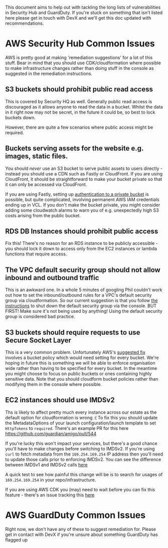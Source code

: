 This document aims to help out with tackling the long lists of vulnerabilities in Security Hub and GuardDuty. If you're
stuck on something that isn't listed here please get in touch with DevX and we'll get this doc updated with recommendations.

# AWS Security Hub Common Issues
AWS is pretty good at making 'remediation suggestions' for a lot of this stuff. Bear in mind that you should use CDK/cloudformation
where possible to make infrastructure changes rather than doing stuff in the console as suggested in the remediation instructions. 

## S3 buckets should prohibit public read access
This is covered by Security HQ as well. Generally public read access is discouraged as it allows anyone to read the data
in a bucket. Whilst the data in it right now may not be secret, in the future it could be, so best to lock buckets down.

However, there are quite a few scenarios where public access might be required.

## Buckets serving assets for the website e.g. images, static files.
You should *never* use an S3 bucket to serve public assets to users directly - instead you should use a CDN such as Fastly
or CloudFront. If you are using CloudFront, it should be straightforward to make your bucket private so that it can
only be accessed via CloudFront.

If you are using Fastly, setting up [authentication to a private bucket](https://docs.fastly.com/en/guides/amazon-s3#using-an-amazon-s3-private-bucket)
is possible, but quite complicated, involving permanent AWS IAM credentials ending up in VCL. If you don't make the bucket
private, you might consider adding some cloudwatch alarms to warn you of e.g. unexpectedly high S3 costs arising from 
the public bucket.

## RDS DB Instances should prohibit public access
Fix this! There's no reason for an RDS instance to be publicly accessible - you should lock it down to access only from
the EC2 instances or lambda functions that require access.

## The VPC default security group should not allow inbound and outbound traffic
This is an awkward one. In a whole 5 minutes of googling Phil couldn't work out how to set the inbound/outbound rules for a 
VPC's default security group via cloudformation. So our current suggestion is that you follow [the instructions](https://docs.aws.amazon.com/securityhub/latest/userguide/securityhub-standards-fsbp-controls.html#ec2-2-remediation)
to shut down the default security group via the console. BUT FIRST! Make sure it's not being used by anything! Using the 
default security group is considered bad practice.

## S3 buckets should require requests to use Secure Socket Layer
This is a very common problem. Unfortunately AWS's [suggested fix](https://docs.aws.amazon.com/securityhub/latest/userguide/securityhub-standards-fsbp-controls.html#s3-5-remediation)
involves a bucket policy which would need setting for every bucket. We're hoping in future this is something we will be 
able to enforce organisation wide rather than having to be specified for every bucket. In the meantime you might choose
to focus on public buckets or ones containing highly sensitive data. Note that you should cloudform bucket policies
rather than modifying them in the console where possible.

## EC2 instances should use IMDSv2
Ths is likely to affect pretty much every instance across our estate as the default option for cloudformation is wrong :(
To fix this you should update the MetadataOptions of your launch configuration/launch template to set `HttpTokens` to `required`.
There's an example PR for this here https://github.com/guardian/amigo/pull/544

If you're lucky this won't impact your services, but there's a good chance you'll have to make changes before switching to
IMDSv2. If you're using `curl` to fetch metadata from the `169.254.169.254` IP address then you'll need to update those calls
prior to enforcing IMDSv2. You can see the difference between IMDSv1 and IMDSv2 calls [here](https://docs.aws.amazon.com/AWSEC2/latest/UserGuide/instancedata-data-retrieval.html)

A quick test to see how painful this change will be is to search for usages of `169.254.169.254` in your repo/infrastructure.

If you are using AWS CDK you (may) need to wait before you can fix this feature - there's an issue tracking this 
[here](https://github.com/aws/aws-cdk/issues/5137)

# AWS GuardDuty Common Issues
Right now, we don't have any of these to suggest remediation for. Please get in contact with DevX if you're unsure about
something GuardDuty has flagged up
